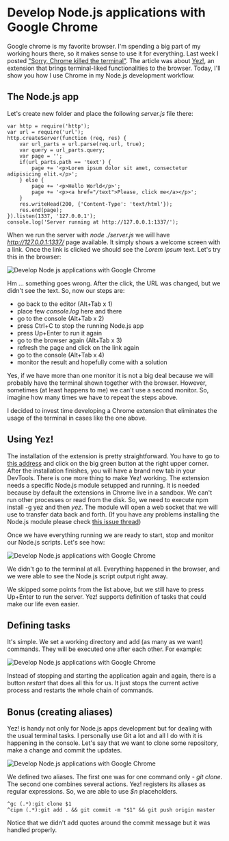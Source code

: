 # Develop Node.js applications with Google Chrome

Google chrome is my favorite browser. I'm spending a big part of my working hours there, so it makes sense to use it for everything. Last week I posted ["Sorry, Chrome killed the terminal"](http://krasimirtsonev.com/blog/article/Sorry-Chrome-killed-the-terminal). The article was about [Yez!](https://github.com/krasimir/yez), an extension that brings terminal-liked functionalities to the browser. Today, I'll show you how I use Chrome in my Node.js development workflow.

## The Node.js app

Let's create new folder and place the following <i>server.js</i> file there:

    var http = require('http');
    var url = require('url');
    http.createServer(function (req, res) {
        var url_parts = url.parse(req.url, true);
        var query = url_parts.query;
        var page = '';
        if(url_parts.path == 'text') {
            page += '<p>Lorem ipsum dolor sit amet, consectetur adipisicing elit.</p>';
        } else {
            page += '<p>Hello World</p>';
            page += '<p><a href="/text">Please, click me</a></p>';
        }
        res.writeHead(200, {'Content-Type': 'text/html'});
        res.end(page);
    }).listen(1337, '127.0.0.1');
    console.log('Server running at http://127.0.0.1:1337/');

When we run the server with <i>node ./server.js</i> we will have <i>http://127.0.0.1:1337/</i> page available. It simply shows a welcome screen with a link. Once the link is clicked we should see the <i>Lorem ipsum</i> text. Let's try this in the browser:

![Develop Node.js applications with Google Chrome](http://krasimirtsonev.com/blog/articles/NodejsAppsWithChrome/imgs/yez_01.gif)

Hm ... something goes wrong. After the click, the URL was changed, but we didn't see the text. So, now our steps are:

* go back to the editor (Alt+Tab x 1)
* place few <i>console.log</i> here and there
* go to the console (Alt+Tab x 2)
* press Ctrl+C to stop the running Node.js app
* press Up+Enter to run it again
* go to the browser again (Alt+Tab x 3)
* refresh the page and click on the link again
* go to the console (Alt+Tab x 4)
* monitor the result and hopefully come with a solution

Yes, if we have more than one monitor it is not a big deal because we will probably have the terminal shown together with the browser. However, sometimes (at least happens to me) we can't use a second monitor. So, imagine how many times we have to repeat the steps above. 

I decided to invest time developing a Chrome extension that eliminates the usage of the terminal in cases like the one above. 

## Using Yez!

The installation of the extension is pretty straightforward. You have to go to [this address](https://chrome.google.com/webstore/detail/yez/acbhddemkmodoahhmnphpcfmcfgpjmap) and click on the big green button at the right upper corner. After the installation finishes, you will have a brand new tab in your DevTools. There is one more thing to make Yez! working. The extension needs a specific Node.js module setupped and running. It is needed because by default the extensions in Chrome live in a sandbox. We can't run other processes or read from the disk. So, we need to execute </i>npm install -g yez</i> and then <i>yez</i>. The module will open a web socket that we will use to transfer data back and forth. (If you have any problems installing the Node.js module please check [this issue thread](https://github.com/krasimir/yez/issues/1))

Once we have everything running we are ready to start, stop and monitor our Node.js scripts. Let's see how:

![Develop Node.js applications with Google Chrome](http://krasimirtsonev.com/blog/articles/NodejsAppsWithChrome/imgs/yez_02.gif)

We didn't go to the terminal at all. Everything happened in the browser, and we were able to see the Node.js script output right away. 

We skipped some points from the list above, but we still have to press Up+Enter to run the server. Yez! supports definition of tasks that could make our life even easier.

## Defining tasks

It's simple. We set a working directory and add (as many as we want) commands. They will be executed one after each other. For example:

![Develop Node.js applications with Google Chrome](http://krasimirtsonev.com/blog/articles/NodejsAppsWithChrome/imgs/yez_03.gif)

Instead of stopping and starting the application again and again, there is a button <i>restart</i> that does all this for us. It just stops the current active process and restarts the whole chain of commands.

## Bonus (creating aliases)

Yez! is handy not only for Node.js apps development but for dealing with the usual terminal tasks. I personally use Git a lot and all I do with it is happening in the console. Let's say that we want to clone some repository, make a change and commit the updates.

![Develop Node.js applications with Google Chrome](http://krasimirtsonev.com/blog/articles/NodejsAppsWithChrome/imgs/yez_04.gif)

We defined two aliases. The first one was for one command only - <i>git clone</i>. The second one combines several actions. Yez! registers its aliases as regular expressions. So, we are able to use <i>$n</i> placeholders. 

    ^gc (.*):git clone $1
    ^cipm (.*):git add . && git commit -m "$1" && git push origin master

Notice that we didn't add quotes around the commit message but it was handled properly.